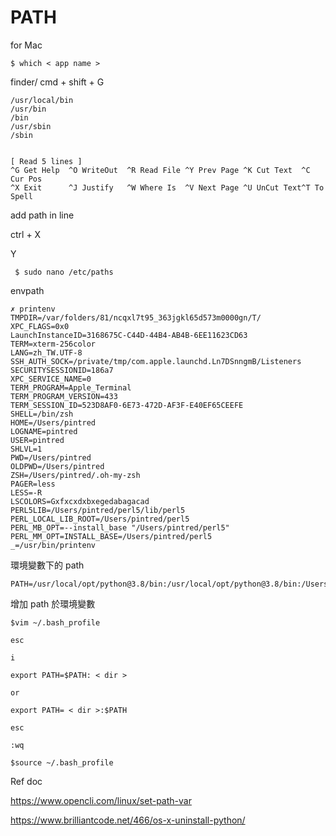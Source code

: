# PATH
for Mac

    $ which < app name >



finder/
cmd + shift + G

    /usr/local/bin
    /usr/bin
    /bin
    /usr/sbin
    /sbin


    [ Read 5 lines ]
    ^G Get Help  ^O WriteOut  ^R Read File ^Y Prev Page ^K Cut Text  ^C Cur Pos
    ^X Exit      ^J Justify   ^W Where Is  ^V Next Page ^U UnCut Text^T To Spell

add path in line

ctrl + X

Y


     $ sudo nano /etc/paths
     

envpath

    ✗ printenv
    TMPDIR=/var/folders/81/ncqxl7t95_363jgkl65d573m0000gn/T/
    XPC_FLAGS=0x0
    LaunchInstanceID=3168675C-C44D-44B4-AB4B-6EE11623CD63
    TERM=xterm-256color
    LANG=zh_TW.UTF-8
    SSH_AUTH_SOCK=/private/tmp/com.apple.launchd.Ln7DSnngmB/Listeners
    SECURITYSESSIONID=186a7
    XPC_SERVICE_NAME=0
    TERM_PROGRAM=Apple_Terminal
    TERM_PROGRAM_VERSION=433
    TERM_SESSION_ID=523D8AF0-6E73-472D-AF3F-E40EF65CEEFE
    SHELL=/bin/zsh
    HOME=/Users/pintred
    LOGNAME=pintred
    USER=pintred
    SHLVL=1
    PWD=/Users/pintred
    OLDPWD=/Users/pintred
    ZSH=/Users/pintred/.oh-my-zsh
    PAGER=less
    LESS=-R
    LSCOLORS=Gxfxcxdxbxegedabagacad
    PERL5LIB=/Users/pintred/perl5/lib/perl5
    PERL_LOCAL_LIB_ROOT=/Users/pintred/perl5
    PERL_MB_OPT=--install_base "/Users/pintred/perl5"
    PERL_MM_OPT=INSTALL_BASE=/Users/pintred/perl5
    _=/usr/bin/printenv
   
環境變數下的 path

    PATH=/usr/local/opt/python@3.8/bin:/usr/local/opt/python@3.8/bin:/Users/pintred/perl5/bin:/Library/Frameworks/Python.framework/Versions/3.8/bin:/usr/local/bin:/usr/bin:/bin:/usr/sbin:/sbin:/Applications/VMwareFusion.app/Contents/Public:/usr/local/go/bin
    
增加 path 於環境變數

    $vim ~/.bash_profile
    
    esc
    
    i
    
    export PATH=$PATH: < dir >
    
    or 
    
    export PATH= < dir >:$PATH
    
    esc
    
    :wq
    
    $source ~/.bash_profile
    
Ref doc
    
https://www.opencli.com/linux/set-path-var

https://www.brilliantcode.net/466/os-x-uninstall-python/
    





